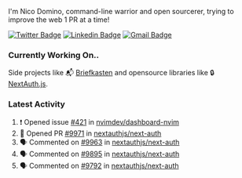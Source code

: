 
I'm Nico Domino, command-line warrior and open sourcerer, trying to improve the web 1 PR at a time!

[![Twitter Badge](https://img.shields.io/badge/-@ndom91-1ca0f1?style=flat-square&labelColor=1ca0f1&logo=twitter&logoColor=white&link=https://twitter.com/ndom91)](https://twitter.com/ndom91) [![Linkedin Badge](https://img.shields.io/badge/-ndom91-blue?style=flat-square&logo=Linkedin&logoColor=white&link=https://www.linkedin.com/in/ndom91/)](https://www.linkedin.com/in/ndom91/) [![Gmail Badge](https://img.shields.io/badge/-yo@ndo.dev-c14438?style=flat-square&logo=mail.ru&logoColor=white&link=mailto:yo@ndo.dev)](mailto:yo@ndo.dev)

### Currently Working On..

Side projects like 📬 [Briefkasten](https://briefkastenhq.com) and opensource libraries like 🔒 [NextAuth.js](https://github.com/nextauthjs/next-auth).

<!--START_SECTION_PROFILE_VIEWS:readme-info-->
<!--END_SECTION_PROFILE_VIEWS:readme-info-->

<!--START_SECTION_DAILY_COMMIT:readme-info-->
<!--END_SECTION_DAILY_COMMIT:readme-info-->

<!--START_SECTION_WEEKLY_COMMIT:readme-info-->
<!--END_SECTION_WEEKLY_COMMIT:readme-info-->

### Latest Activity

<!--START_SECTION:activity-->
1. ❗ Opened issue [#421](https://github.com/nvimdev/dashboard-nvim/issues/421) in [nvimdev/dashboard-nvim](https://github.com/nvimdev/dashboard-nvim)
2. 💪 Opened PR [#9971](https://github.com/nextauthjs/next-auth/pull/9971) in [nextauthjs/next-auth](https://github.com/nextauthjs/next-auth)
3. 🗣 Commented on [#9963](https://github.com/nextauthjs/next-auth/pull/9963#issuecomment-1935001023) in [nextauthjs/next-auth](https://github.com/nextauthjs/next-auth)
4. 🗣 Commented on [#9895](https://github.com/nextauthjs/next-auth/pull/9895#issuecomment-1934956138) in [nextauthjs/next-auth](https://github.com/nextauthjs/next-auth)
5. 🗣 Commented on [#9792](https://github.com/nextauthjs/next-auth/pull/9792#issuecomment-1934943934) in [nextauthjs/next-auth](https://github.com/nextauthjs/next-auth)
<!--END_SECTION:activity-->
